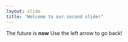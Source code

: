 ```yaml
---
layout: slide
title: "Welcome to our second slide!"
---
```

The future is **now**
Use the left arrow to go back!
